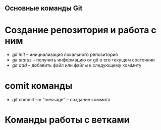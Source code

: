 ## Основные команды Git
# Создание репозитория и работа с ним
* *git init* – инициализация локального репозитория
* *git status* – получить информацию от git о его текущем состоянии
* *git add* – добавить файл или файлы к следующему коммиту
# comit команды
* git commit -m “message” – создание коммита
# Команды работы с ветками

